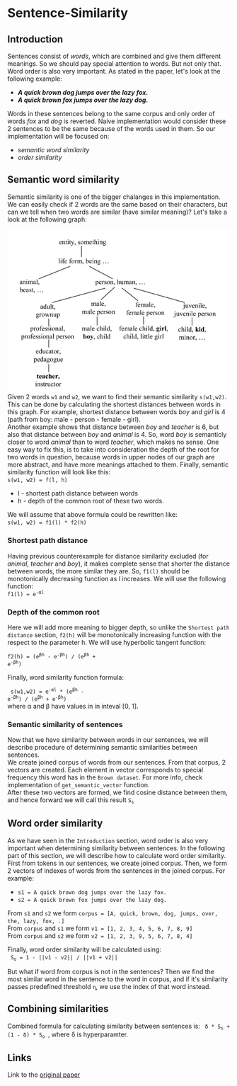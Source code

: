 # Sentence-Similarity

<!-- ## Introduction
This repository implements method for calculating similarities between small sentences. Implementation is divided in 2 files: 
* `main.py` - for implementing functionalities
* `main.ipynb` - for testing -->

## Introduction
Sentences consist of *words*, which are combined and give them different meanings. So we should pay special attention to words. But not only that. Word order is also very important. As stated in the paper, let's look at the following example:  
* ***A quick brown dog jumps over the lazy fox.***  
* ***A quick brown fox jumps over the lazy dog.***  

Words in these sentences belong to the same corpus and only order of words *fox* and *dog* is reverted. Naive implementation would consider these 2 sentences to be the same because of the words used in them. 
So our implementation will be focused on: 

* *semantic word similarity*
* *order similarity*

## Semantic word similarity
Semantic similarity is one of the bigger chalanges in this implementation.
We can easily check if 2 words are the same based on their characters, but can we tell when two words are similar (have similar meaning)? Let's take a look at the following graph:

![semantic graph](./Images/semantic_similarity_graph.png)  
Given 2 words `w1` and `w2`, we want to find their semantic similarity `s(w1,w2)`. This can be done by calculating the shortest distances between words in this graph. For example, shortest distance between words *boy* and *girl* is 4 (path from boy: male - person - female - girl).  
Another example shows that distance between *boy* and *teacher* is 6, but also that distance between *boy* and *animal* is 4. So, word *boy* is semanticly closer to word *animal* than to word *teacher*, which makes no sense. One easy way to fix this, is to take into consideration the depth of the root for two words in question, because words in upper nodes of our graph are more abstract, and have more meanings attached to them. 
Finally, semantic similarity function will look like this:   
`s(w1, w2) = f(l, h)`  
* l - shortest path distance between words
* h - depth of the common root of these two words. 

We will assume that above formula could be rewritten like:  
`s(w1, w2) = f1(l) * f2(h)`


### Shortest path distance
Having previous counterexample for distance similarity excluded (for *animal*, *teacher* and *boy*), it makes complete sense that shorter the distance between words, the more similar they are. So, `f1(l)` should be monotonically decreasing function as *l* increases. We will use the following function:  
<code>f1(l) = e<sup>-αl</sup> </code>

### Depth of the common root
Here we will add more meaning to bigger depth, so unlike the `Shortest path distance` section, `f2(h)` will be monotonically increasing function with the respect to the parameter h. We will use hyperbolic tangent function:

<code>f2(h) = (e<sup>βh</sup> - e<sup>-βh</sup>) / (e<sup>βh</sup> + e<sup>-βh</sup>) </code>

Finally, word similarity function formula:

<code>  s(w1,w2) =  e<sup>-αl</sup> * (e<sup>βh</sup> - e<sup>-βh</sup>) / (e<sup>βh</sup> + e<sup>-βh</sup>) </code>  
where α and β have values in in inteval [0, 1].


### Semantic similarity of sentences
Now that we have similarity between words in our sentences, we will describe procedure of determining semantic similarities between sentences.  
We create joined corpus of words from our sentences. From that corpus, 2 vectors are created. Each element in vector corresponds to special frequency this word has in the `Brown dataset`. For more info, check implementation of 
`get_semantic_vector` function.  
After these two vectors are formed, we find cosine distance between them, and hence forward we will call this result <code>S<sub>s</sub></code>


## Word order similarity
As we have seen in the `Introduction` section, word order is also very important when determining similarity between sentences. In the following part of this section, we will describe how to calculate word order similarity.
First from tokens in our sentences, we create joined corpus. Then, we form 2 vectors of indexes of words from the sentences in the joined corpus. For example:

* `s1 = A quick brown dog jumps over the lazy fox.`
* `s2 = A quick brown fox jumps over the lazy dog.`

From `s1` and `s2` we form `corpus = [A, quick, brown, dog, jumps, over, the, lazy, fox, .]`  
From `corpus` and `s1` we form  `v1 = [1, 2, 3, 4, 5, 6, 7, 8, 9]`  
From `corpus` and `s2` we form `v2 = [1, 2, 3, 9, 5, 6, 7, 8, 4]`

Finally, word order similarity will be calculated using:  
<code> S<sub>o</sub> = 1 - ||v1 - v2|| / ||v1 + v2|| </code>

But what if word from corpus is not in the sentences? Then we find the most similar word in the sentence to the word in corpus, and if it's similarity passes predefined threshold `η`, we use the index of that word instead.

## Combining similarities
Combined formula for calculating similarity between sentences is:
<code>
δ * S<sub>s</sub> + (1 - δ) * S<sub>o</sub> 
</code>, where δ is hyperparamter.

## Links
Link to the [original paper](https://www.researchgate.net/publication/232645326_Sentence_Similarity_Based_on_Semantic_Nets_and_Corpus_Statistics#:~:text=The%20semantic%20similarity%20of%20two,database%20and%20from%20corpus%20statistics.&text=Experiments%20on%20two%20sets%20of,significant%20correlation%20to%20human%20intuition.)


